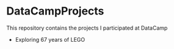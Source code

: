 # DataCampProjects
This repository contains the projects I participated at DataCamp
- Exploring 67 years of LEGO
